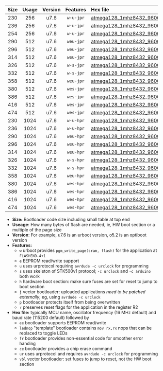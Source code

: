 |Size|Usage|Version|Features|Hex file|
|:-:|:-:|:-:|:-:|:--|
|230|256|u7.6|`w-u-jpr`|[atmega128_1mhz8432_9600bps_ur_vbl.hex](https://raw.githubusercontent.com/stefanrueger/urboot/main/bootloaders/atmega128/fcpu_1mhz8432/9600_bps/atmega128_1mhz8432_9600bps_ur_vbl.hex)|
|236|256|u7.6|`w-u-jpr`|[atmega128_1mhz8432_9600bps_lednop_ur_vbl.hex](https://raw.githubusercontent.com/stefanrueger/urboot/main/bootloaders/atmega128/fcpu_1mhz8432/9600_bps/atmega128_1mhz8432_9600bps_lednop_ur_vbl.hex)|
|254|256|u7.6|`w-u-jpr`|[atmega128_1mhz8432_9600bps_lednop_fr_ur_vbl.hex](https://raw.githubusercontent.com/stefanrueger/urboot/main/bootloaders/atmega128/fcpu_1mhz8432/9600_bps/atmega128_1mhz8432_9600bps_lednop_fr_ur_vbl.hex)|
|290|512|u7.6|`weu-jpr`|[atmega128_1mhz8432_9600bps_ee_ur_vbl.hex](https://raw.githubusercontent.com/stefanrueger/urboot/main/bootloaders/atmega128/fcpu_1mhz8432/9600_bps/atmega128_1mhz8432_9600bps_ee_ur_vbl.hex)|
|296|512|u7.6|`weu-jpr`|[atmega128_1mhz8432_9600bps_ee_lednop_ur_vbl.hex](https://raw.githubusercontent.com/stefanrueger/urboot/main/bootloaders/atmega128/fcpu_1mhz8432/9600_bps/atmega128_1mhz8432_9600bps_ee_lednop_ur_vbl.hex)|
|314|512|u7.6|`weu-jpr`|[atmega128_1mhz8432_9600bps_ee_lednop_fr_ur_vbl.hex](https://raw.githubusercontent.com/stefanrueger/urboot/main/bootloaders/atmega128/fcpu_1mhz8432/9600_bps/atmega128_1mhz8432_9600bps_ee_lednop_fr_ur_vbl.hex)|
|326|512|u7.6|`w-s-jpr`|[atmega128_1mhz8432_9600bps_vbl.hex](https://raw.githubusercontent.com/stefanrueger/urboot/main/bootloaders/atmega128/fcpu_1mhz8432/9600_bps/atmega128_1mhz8432_9600bps_vbl.hex)|
|332|512|u7.6|`w-s-jpr`|[atmega128_1mhz8432_9600bps_lednop_vbl.hex](https://raw.githubusercontent.com/stefanrueger/urboot/main/bootloaders/atmega128/fcpu_1mhz8432/9600_bps/atmega128_1mhz8432_9600bps_lednop_vbl.hex)|
|358|512|u7.6|`weu-jpr`|[atmega128_1mhz8432_9600bps_ee_lednop_fr_ce_ur_vbl.hex](https://raw.githubusercontent.com/stefanrueger/urboot/main/bootloaders/atmega128/fcpu_1mhz8432/9600_bps/atmega128_1mhz8432_9600bps_ee_lednop_fr_ce_ur_vbl.hex)|
|380|512|u7.6|`wes-jpr`|[atmega128_1mhz8432_9600bps_ee_vbl.hex](https://raw.githubusercontent.com/stefanrueger/urboot/main/bootloaders/atmega128/fcpu_1mhz8432/9600_bps/atmega128_1mhz8432_9600bps_ee_vbl.hex)|
|386|512|u7.6|`wes-jpr`|[atmega128_1mhz8432_9600bps_ee_lednop_vbl.hex](https://raw.githubusercontent.com/stefanrueger/urboot/main/bootloaders/atmega128/fcpu_1mhz8432/9600_bps/atmega128_1mhz8432_9600bps_ee_lednop_vbl.hex)|
|416|512|u7.6|`wes-jpr`|[atmega128_1mhz8432_9600bps_ee_lednop_fr_vbl.hex](https://raw.githubusercontent.com/stefanrueger/urboot/main/bootloaders/atmega128/fcpu_1mhz8432/9600_bps/atmega128_1mhz8432_9600bps_ee_lednop_fr_vbl.hex)|
|474|512|u7.6|`wes-jpr`|[atmega128_1mhz8432_9600bps_ee_lednop_fr_ce_vbl.hex](https://raw.githubusercontent.com/stefanrueger/urboot/main/bootloaders/atmega128/fcpu_1mhz8432/9600_bps/atmega128_1mhz8432_9600bps_ee_lednop_fr_ce_vbl.hex)|
|230|1024|u7.6|`w-u-hpr`|[atmega128_1mhz8432_9600bps_ur.hex](https://raw.githubusercontent.com/stefanrueger/urboot/main/bootloaders/atmega128/fcpu_1mhz8432/9600_bps/atmega128_1mhz8432_9600bps_ur.hex)|
|236|1024|u7.6|`w-u-hpr`|[atmega128_1mhz8432_9600bps_lednop_ur.hex](https://raw.githubusercontent.com/stefanrueger/urboot/main/bootloaders/atmega128/fcpu_1mhz8432/9600_bps/atmega128_1mhz8432_9600bps_lednop_ur.hex)|
|290|1024|u7.6|`weu-hpr`|[atmega128_1mhz8432_9600bps_ee_ur.hex](https://raw.githubusercontent.com/stefanrueger/urboot/main/bootloaders/atmega128/fcpu_1mhz8432/9600_bps/atmega128_1mhz8432_9600bps_ee_ur.hex)|
|296|1024|u7.6|`weu-hpr`|[atmega128_1mhz8432_9600bps_ee_lednop_ur.hex](https://raw.githubusercontent.com/stefanrueger/urboot/main/bootloaders/atmega128/fcpu_1mhz8432/9600_bps/atmega128_1mhz8432_9600bps_ee_lednop_ur.hex)|
|314|1024|u7.6|`weu-hpr`|[atmega128_1mhz8432_9600bps_ee_lednop_fr_ur.hex](https://raw.githubusercontent.com/stefanrueger/urboot/main/bootloaders/atmega128/fcpu_1mhz8432/9600_bps/atmega128_1mhz8432_9600bps_ee_lednop_fr_ur.hex)|
|326|1024|u7.6|`w-s-hpr`|[atmega128_1mhz8432_9600bps.hex](https://raw.githubusercontent.com/stefanrueger/urboot/main/bootloaders/atmega128/fcpu_1mhz8432/9600_bps/atmega128_1mhz8432_9600bps.hex)|
|332|1024|u7.6|`w-s-hpr`|[atmega128_1mhz8432_9600bps_lednop.hex](https://raw.githubusercontent.com/stefanrueger/urboot/main/bootloaders/atmega128/fcpu_1mhz8432/9600_bps/atmega128_1mhz8432_9600bps_lednop.hex)|
|358|1024|u7.6|`weu-hpr`|[atmega128_1mhz8432_9600bps_ee_lednop_fr_ce_ur.hex](https://raw.githubusercontent.com/stefanrueger/urboot/main/bootloaders/atmega128/fcpu_1mhz8432/9600_bps/atmega128_1mhz8432_9600bps_ee_lednop_fr_ce_ur.hex)|
|380|1024|u7.6|`wes-hpr`|[atmega128_1mhz8432_9600bps_ee.hex](https://raw.githubusercontent.com/stefanrueger/urboot/main/bootloaders/atmega128/fcpu_1mhz8432/9600_bps/atmega128_1mhz8432_9600bps_ee.hex)|
|386|1024|u7.6|`wes-hpr`|[atmega128_1mhz8432_9600bps_ee_lednop.hex](https://raw.githubusercontent.com/stefanrueger/urboot/main/bootloaders/atmega128/fcpu_1mhz8432/9600_bps/atmega128_1mhz8432_9600bps_ee_lednop.hex)|
|416|1024|u7.6|`wes-hpr`|[atmega128_1mhz8432_9600bps_ee_lednop_fr.hex](https://raw.githubusercontent.com/stefanrueger/urboot/main/bootloaders/atmega128/fcpu_1mhz8432/9600_bps/atmega128_1mhz8432_9600bps_ee_lednop_fr.hex)|
|474|1024|u7.6|`wes-hpr`|[atmega128_1mhz8432_9600bps_ee_lednop_fr_ce.hex](https://raw.githubusercontent.com/stefanrueger/urboot/main/bootloaders/atmega128/fcpu_1mhz8432/9600_bps/atmega128_1mhz8432_9600bps_ee_lednop_fr_ce.hex)|

- **Size:** Bootloader code size including small table at top end
- **Useage:** How many bytes of flash are needed, ie, HW boot section or a multiple of the page size
- **Version:** For example, u7.6 is an urboot version, o5.2 is an optiboot version
- **Features:**
  + `w` urboot provides `pgm_write_page(sram, flash)` for the application at `FLASHEND-4+1`
  + `e` EEPROM read/write support
  + `u` uses urprotocol requiring `avrdude -c urclock` for programming
  + `s` uses skeleton of STK500v1 protocol; `-c urclock` and `-c arduino` both work
  + `h` hardware boot section: make sure fuses are set for reset to jump to boot section
  + `j` vector bootloader: uploaded applications *need to be patched externally*, eg, using `avrdude -c urclock`
  + `p` bootloader protects itself from being overwritten
  + `r` preserves reset flags for the application in the register R2
- **Hex file:** typically MCU name, oscillator frequency (16 MHz default) and baud rate (115200 default) followed by
  + `ee` bootloader supports EEPROM read/write
  + `lednop` "template" bootloader contains `mov rx,rx` nops that can be replaced to toggle LEDs
  + `fr` bootloader provides non-essential code for smoother error handing
  + `ce` bootloader provides a chip erase command
  + `ur` uses urprotocol and requires `avrdude -c urclock` for programming
  + `vbl` vector bootloader: set fuses to jump to reset, not the HW boot section
